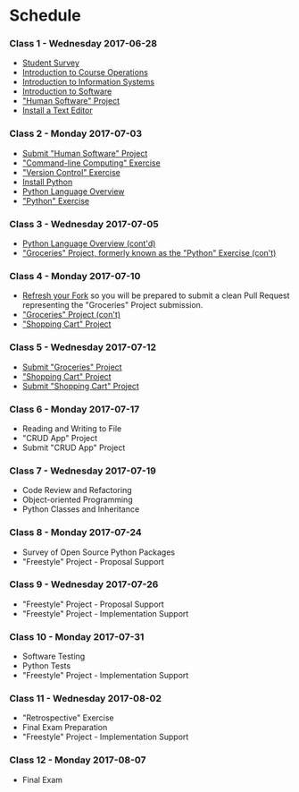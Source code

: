 # Schedule

### Class 1 - Wednesday 2017-06-28

  + [Student Survey](/assignments/survey/assignment.md)
  + [Introduction to Course Operations](/README.md)
  + [Introduction to Information Systems](/notes/information-systems/notes.md)
  + [Introduction to Software](/notes/software/notes.md)
  + ["Human Software" Project](/projects/human-software/project.md)
  + [Install a Text Editor](https://atom.io/)

### Class 2 - Monday 2017-07-03

  + [Submit "Human Software" Project](/projects/human-software/project.md#submission-instructions)
  + ["Command-line Computing" Exercise](/exercises/command-line-computing/exercise.md)
  + ["Version Control" Exercise](/exercises/version-control/exercise.md)
  + [Install Python](/notes/programming-languages/python/installation.md)
  + [Python Language Overview](/notes/programming-languages/python/notes.md)
  + ["Python" Exercise](/exercises/python/exercise.md)

### Class 3 - Wednesday 2017-07-05

  + [Python Language Overview (cont'd)](/notes/programming-languages/python/notes.md)
  + ["Groceries" Project, formerly known as the "Python" Exercise (con't)](/projects/groceries/project.md)












### Class 4 - Monday 2017-07-10

  + [Refresh your Fork](https://github.com/prof-rossetti/nyu-info-2335-70-201706/blob/master/CONTRIBUTING.md#updating-your-fork) so you will be prepared to submit a clean Pull Request representing the "Groceries" Project submission.
  + ["Groceries" Project (con't)](/projects/groceries/project.md)
  + ["Shopping Cart" Project](/projects/shopping-cart/project.md)

### Class 5 - Wednesday 2017-07-12

  + [Submit "Groceries" Project](/projects/groceries/project.md#submission-instructions)
  + ["Shopping Cart" Project](/projects/shopping-cart/project.md)
  + [Submit "Shopping Cart" Project](/projects/shopping-cart/project.md#submission-instructions)













### Class 6 - Monday 2017-07-17

  + Reading and Writing to File
  + "CRUD App" Project
  + Submit "CRUD App" Project

### Class 7 - Wednesday 2017-07-19

  + Code Review and Refactoring
  + Object-oriented Programming
  + Python Classes and Inheritance














### Class 8 - Monday 2017-07-24

  + Survey of Open Source Python Packages
  + "Freestyle" Project - Proposal Support

### Class 9 - Wednesday 2017-07-26

  + "Freestyle" Project - Proposal Support
  + "Freestyle" Project - Implementation Support

### Class 10 - Monday 2017-07-31

  + Software Testing
  + Python Tests
  + "Freestyle" Project - Implementation Support

### Class 11 - Wednesday 2017-08-02

  + "Retrospective" Exercise
  + Final Exam Preparation
  + "Freestyle" Project - Implementation Support

### Class 12 - Monday 2017-08-07

  + Final Exam
